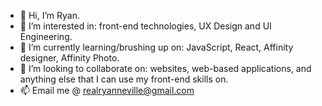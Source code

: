 - 👋 Hi, I’m Ryan.
- 👀 I’m interested in: front-end technologies, UX Design and UI Engineering.
- 🌱 I’m currently learning/brushing up on: JavaScript, React, Affinity designer, Affinity Photo.
- 💞️ I’m looking to collaborate on: websites, web-based applications, and anything else that I can use my front-end skills on.
- 📫 Email me @ realryanneville@gmail.com

<!---
TheRealNev/TheRealNev is a ✨ special ✨ repository because its `README.md` (this file) appears on your GitHub profile.
You can click the Preview link to take a look at your changes.
--->
